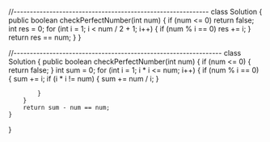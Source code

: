 //------------------------------------------------------------
class Solution {
    public boolean checkPerfectNumber(int num) {
        if (num <= 0) return false;
        int res = 0;
        for (int i = 1; i < num / 2 + 1; i++) {
            if (num % i == 0) res += i;
        }
        return res == num;
    }
}

//----------------------------------------------------------------
class Solution {
    public boolean checkPerfectNumber(int num) {
        if (num <= 0) {
            return false;
        }
        int sum = 0;
        for (int i = 1; i * i <= num; i++) {
            if (num % i == 0) {
                sum += i;
                if (i * i != num) {
                    sum += num / i;
                }

            }
        }
        return sum - num == num;
    }
}

